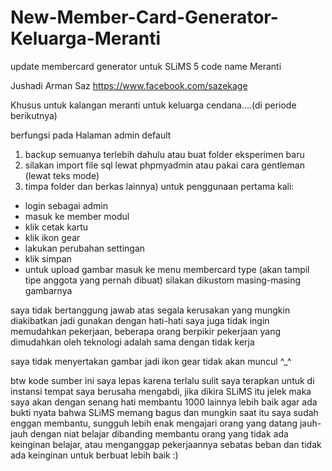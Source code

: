 New-Member-Card-Generator-Keluarga-Meranti
==========================================

update membercard generator untuk SLiMS 5 code name Meranti

Jushadi Arman Saz
https://www.facebook.com/sazekage

Khusus untuk kalangan meranti
untuk keluarga cendana....(di periode berikutnya)

berfungsi pada Halaman admin default


1. backup semuanya terlebih dahulu atau buat folder eksperimen baru
2. silakan import file sql lewat phpmyadmin atau pakai cara gentleman (lewat teks mode)
3. timpa folder dan berkas lainnya)
untuk penggunaan pertama kali:
- login sebagai admin
- masuk ke member modul
- klik cetak kartu
- klik ikon gear
- lakukan perubahan settingan
- klik simpan
- untuk upload gambar masuk ke menu membercard type (akan tampil tipe anggota yang pernah dibuat) silakan dikustom masing-masing gambarnya

saya tidak bertanggung jawab atas segala kerusakan yang mungkin diakibatkan jadi gunakan dengan hati-hati 
saya juga tidak ingin memudahkan pekerjaan, beberapa orang berpikir pekerjaan yang dimudahkan oleh teknologi adalah sama dengan tidak kerja

saya tidak menyertakan gambar jadi ikon gear tidak akan muncul ^_^

btw kode sumber ini saya lepas karena terlalu sulit saya terapkan untuk di instansi tempat saya berusaha mengabdi, jika dikira SLiMS itu jelek maka saya akan dengan senang hati membantu 1000 lainnya lebih baik agar ada bukti nyata bahwa SLiMS memang bagus dan mungkin saat itu saya sudah enggan membantu, sungguh lebih enak mengajari orang yang datang jauh-jauh dengan niat belajar dibanding membantu orang yang tidak ada keinginan belajar, atau menganggap pekerjaannya sebatas beban dan tidak ada keinginan untuk berbuat lebih baik :)
